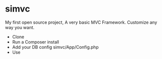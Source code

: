 # simvc
My first open source project, A very basic MVC Framework. Customize any way you want.

- Clone
- Run a Composer install
- Add your DB config simvc/App/Config.php
- Use
